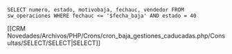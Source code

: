 `SELECT numero, estado, motivobaja, fechauc, vendedor FROM sw_operaciones WHERE fechauc <= '$fecha_baja' AND estado = 40`

[[CRM Novedades/Archivos/PHP/Crons/cron_baja_gestiones_caducadas.php/Consultas/SELECT/SELECT|SELECT]]